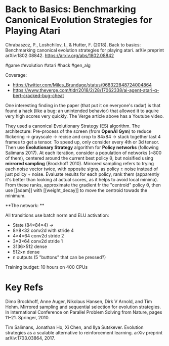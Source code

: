 # Back to Basics: Benchmarking Canonical Evolution Strategies for Playing Atari

Chrabaszcz, P., Loshchilov, I., & Hutter, F. (2018). Back to basics: Benchmarking canonical evolution strategies for playing atari. arXiv preprint arXiv:1802.08842.
https://arxiv.org/abs/1802.08842

#game #evolution #atari #hack #gen_alg


Coverage:
* https://twitter.com/Miles_Brundage/status/968322848724004864
* https://www.theverge.com/tldr/2018/2/28/17062338/ai-agent-atari-q-bert-cracked-bug-cheat

One interesting finding in the paper (that put it on everyone's radar) is that found a hack (like a bug: an unintended behavior) that allowed it to aquire very high scores very quickly. The Verge article above has a Youtube video.

They used a canonical Evolutionary Strategy (ES) algorithm. The architecture: Pre-process of the screen (from **OpenAI Gym**) to reduce flickering → grayscale → recise and crop to 84x84 → stack together last 4 frames to get a tensor. To speed up, only consider every 4th or 3d tensor. Then use **Evolutionary Strategy** algorithm for **Policy networks** (following Salimans 2017). At each iteration, consider a population of networks (~800 of them), centered around the current best policy θ, but noisified using **mirrored sampling** (Brockhoff 2010). Mirrored sampling refers to trying each noise vector twice, with opposite signs, as policy ± noise instead of just policy + noise. Evaluate results for each policy, rank them (apparently it's better than looking at actual scores, as it helps to avoid local minima). From these ranks, approximate the gradient fr the "centroid" policy θ, then use [[adam]] with [[weight_decay]] to move the centroid towads the minimum.

**The network: **

All transitions use batch norm and ELU activation:
* State (84×84×4) →
* 8×8×32 conv2d with stride 4
* 4×4×64 conv2d stride 2
* 3×3×64 conv2d stride 1
* 3136×512 dense
* 512×n dense
* n outputs (5 "buttons" that can be pressed?)

Training budget: 10 hours on 400 CPUs

# Key Refs

Dimo Brockhoff, Anne Auger, Nikolaus
Hansen, Dirk V Arnold, and Tim Hohm. Mirrored sampling
and sequential selection for evolution strategies. In International
Conference on Parallel Problem Solving from Nature, pages 11–21.
Springer, 2010.

Tim Salimans, Jonathan Ho, Xi Chen, and
Ilya Sutskever. Evolution strategies as a scalable alternative to
reinforcement learning. arXiv preprint arXiv:1703.03864, 2017.